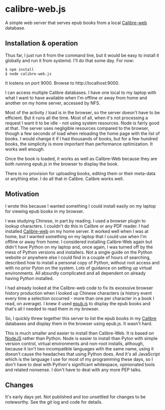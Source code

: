 # calibre-web.js

A simple web server that serves epub books from a local
[Calibre-web](https://github.com/janeczku/calibre-web) database.

## Installation & operation

Thus far, I just run it from the command line, but it would be easy to
install it globally and run it from systemd. I'll do that some day. For
now:

```
$ npm install
$ node calibre-web.js
```

It lostens on port 9000. Browse to http://localhost:9000.

I can access multiple Calibre databases. I have one local to my laptop with
what I want to have available when I'm offline or away from home and
another on my home server, accessed by NFS.

Most of the activity / load is in the browser, so the server doesn't have
to be efficient. But it runs all the time. Most of all, when it's not
processing a request I want it to be idle - not using system resources.
Node is fairly good at that. The server uses negligible resources compared
to the browser, though a few seconds of load when reloading the home page
with the list of books. I would change it if I had thousands of books, but
for a few hundred books, the simplicity is more important than performance
optimization. It works well enough.

Once the book is loaded, it works as well as Calibre-Web because they are
both running epub.js in the browser to display the book.

There is no provision for uploading books, editing them or their meta-data
or anything else. I do all that in Calibre. Calibre works well.

## Motivation

I wrote this because I wanted something I could install easily on my laptop
for viewing epub books in my browser.

I was studying Chinese, in part by reading. I used a browser plugin to
lookup characters. I couldn't do this in Calibre or any PDF reader. I had
installed [Calibre-web](https://github.com/janeczku/calibre-web) on my
home server. It worked well when I was at home, but I wanted something on
my laptop that I could use when I'm offline or away from home. I considered
installing Calibre-Web again but didn't have Python on my laptop and, once
again, I was turned off by the mess of Python versions and installers. Not
a single guide on the Python website or anywhere else I could find in a
couple of hours of searching, described how to install a personal copy of
Python, without root access and with no prior Pyton on the system. Lots of
guidance on setting up virtual environments. All absurdly complicated and
all dependent on already having Python installed.

I had already looked at the Calibre-web code to fix its excessive browser
history production when I looked up Chinese characters (a history event
every time a selection occurred - more than one per character in a book I
read, on average). I knew it used
[epub.js](https://github.com/futurepress/epub.js) to display the epub books
and that's all I needed to read them in my browser.

So, I quickly threw together this server to list the epub books in my
[Calibre](https://github.com/kovidgoyal/calibre) databases and display them
in the browser using epub.js. It wasn't hard.

This is much smaller and easier to install than Calibre-Web. It is based on
[NodeJS](https://nodejs.org/en/) rather than Python. Node is easier to
install than Pyton with simple version control, virtual environments and
non-root installs, although, because it isn't two incompatible languages
with the same name, using it doesn't cause the headaches that using Python
does. And It's all JavaScript which is the language I use for most of my
programming these days, so I don't have to deal with Python's significant
whitespace, opinionated tools and related nonsense. I don't have to deal
with any more PEP talks.

## Changes

It's early days yet. Not published and too unsettled for changes to be
noteworthy. See the git log and code for details.
